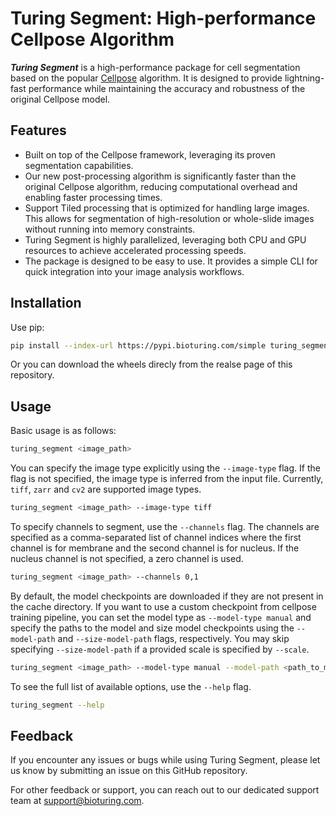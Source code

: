 # Turing Segment: High-performance Cellpose Algorithm

***Turing Segment*** is a high-performance package for cell segmentation based on the popular [Cellpose](https://github.com/MouseLand/cellpose) algorithm. It is designed to provide lightning-fast performance while maintaining the accuracy and robustness of the original Cellpose model.

## Features
- Built on top of the Cellpose framework, leveraging its proven segmentation capabilities.
- Our new post-processing algorithm is significantly faster than the original Cellpose algorithm, reducing computational overhead and enabling faster processing times.
- Support Tiled processing that is optimized for handling large images. This allows for segmentation of high-resolution or whole-slide images without running into memory constraints.
- Turing Segment is highly parallelized, leveraging both CPU and GPU resources to achieve accelerated processing speeds.
- The package is designed to be easy to use. It provides a simple CLI for quick integration into your image analysis workflows.

## Installation
Use pip:
```bash
pip install --index-url https://pypi.bioturing.com/simple turing_segment
```

Or you can download the wheels direcly from the realse page of this repository.

## Usage

Basic usage is as follows:

```bash
turing_segment <image_path>
```

You can specify the image type explicitly using the `--image-type` flag. If the flag is not specified, the image type is inferred from the input file. Currently, `tiff`, `zarr` and `cv2` are supported image types.

```bash
turing_segment <image_path> --image-type tiff
```

To specify channels to segment, use the `--channels` flag. The channels are specified as a comma-separated list of channel indices where the first channel is for membrane and the second channel is for nucleus. If the nucleus channel is not specified, a zero channel is used.

```bash
turing_segment <image_path> --channels 0,1
```

By default, the model checkpoints are downloaded if they are not present in the cache directory. If you want to use a custom checkpoint from cellpose training pipeline, you can set the model type as `--model-type manual` and specify the paths to the model and size model checkpoints using the `--model-path` and `--size-model-path` flags, respectively. You may skip specifying `--size-model-path` if a provided scale is specified by ``--scale``.

```bash
turing_segment <image_path> --model-type manual --model-path <path_to_model_checkpoint> --size-model-path <path_to_size_model_checkpoint>
```

To see the full list of available options, use the `--help` flag.

```bash
turing_segment --help
```

## Feedback

If you encounter any issues or bugs while using Turing Segment, please let us know by submitting an issue on this GitHub repository.

For other feedback or support, you can reach out to our dedicated support team at [support@bioturing.com](mailto:support@bioturing.com).



